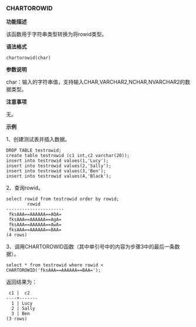### CHARTOROWID

**功能描述**

该函数用于字符串类型转换为将rowid类型。

**语法格式**

```
chartorowid(char)
```

**参数说明**

char：输入的字符串值，支持输入CHAR,VARCHAR2,NCHAR,NVARCHAR2的数据类型。

**注意事项**

无。

**示例**

1、创建测试表并插入数据。

```
DROP TABLE testrowid;
create table testrowid (c1 int,c2 varchar(20));
insert into testrowid values(1,'Lucy');
insert into testrowid values(2,'Sally');
insert into testrowid values(3,'Ben');
insert into testrowid values(4,'Black');
```

2、查询rowid。

```
select rowid from testrowid order by rowid;
        rowid
----------------------
 fksAAA==AAAAAA==AQA=
 fksAAA==AAAAAA==AgA=
 fksAAA==AAAAAA==AwA=
 fksAAA==AAAAAA==BAA=
(4 rows)
```

3、调用CHARTOROWID函数（其中单引号中的内容为步骤3中的最后一条数据）。

```
select * from testrowid where rowid < CHARTOROWID('fksAAA==AAAAAA==BAA=');
```

返回结果为：

```
 c1 |  c2
----+-------
  1 | Lucy
  2 | Sally
  3 | Ben
(3 rows)
```

